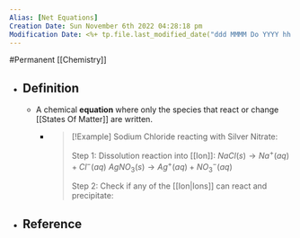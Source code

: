 ```yaml
---
Alias: [Net Equations]
Creation Date: Sun November 6th 2022 04:28:18 pm 
Modification Date: <%+ tp.file.last_modified_date("ddd MMMM Do YYYY hh:mm:ss a") %>
---
```

#Permanent [[Chemistry]]

- ## Definition
	- A chemical **equation** where only the species that react or change [[States Of Matter]] are written.
		- > [!Example]
		  > Sodium Chloride reacting with Silver Nitrate:
		  > 
		  > Step 1: Dissolution reaction into [[Ion]]:
		  > $NaCl (s) \rightarrow Na^+ (aq) + Cl^- (aq)$
		  > $AgNO_3 (s) \rightarrow Ag^+ (aq) + NO_3^- (aq)$
		  > 
		  > Step 2: Check if any of the [[Ion|Ions]] can react and precipitate:
		  > 
- ## Reference